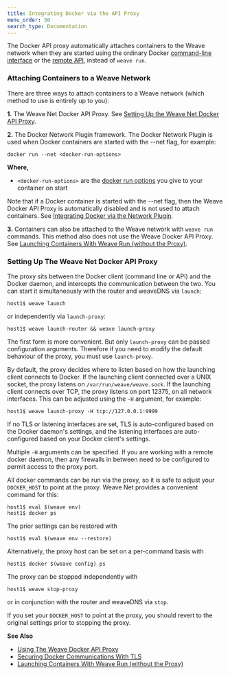 ```yaml
---
title: Integrating Docker via the API Proxy
menu_order: 50
search_type: Documentation
---
```


The Docker API proxy automatically attaches containers to the Weave
network when they are started using the ordinary Docker
[command-line interface](https://docs.docker.com/reference/commandline/cli/)
or the [remote API](https://docs.docker.com/reference/api/docker_remote_api/),
instead of `weave run`.

### <a name="attaching-containers"></a>Attaching Containers to a Weave Network

There are three ways to attach containers to a Weave network (which method to use is 
entirely up to you):

**1.** The Weave Net Docker API Proxy. See [Setting Up the Weave Net Docker API Proxy](#weave-api-proxy).  

**2.**  The Docker Network Plugin framework. The Docker Network Plugin is used when 
Docker containers are started with the --net flag, for example: 

`docker run --net <docker-run-options>`

**Where,** 

 * `<docker-run-options>` are the [docker run options](https://docs.docker.com/engine/reference/run/) 
 you give to your container on start 

Note that if a Docker container is started with the --net flag, then the Weave Docker API Proxy
is automatically disabled and is not used to attach containers. 
See [Integrating Docker via the Network Plugin](/site/plugin.md).

**3.** Containers can also be attached to the Weave network with `weave run` commands. This method also
does not use the Weave Docker API Proxy. 
See [Launching Containers With Weave Run (without the Proxy)](/site/weave-docker-api/launching-without-proxy.md). 

### <a name="weave-api-proxy"></a>Setting Up The Weave Net Docker API Proxy

The proxy sits between the Docker client (command line or API) and the
Docker daemon, and intercepts the communication between the two. You can
start it simultaneously with the router and weaveDNS via `launch`:

    host1$ weave launch

or independently via `launch-proxy`:

    host1$ weave launch-router && weave launch-proxy

The first form is more convenient. But only `launch-proxy` can be passed configuration arguments.
Therefore if you need to modify the default behaviour of the proxy, you must use `launch-proxy`.

By default, the proxy decides where to listen based on how the
launching client connects to Docker. If the launching client connected
over a UNIX socket, the proxy listens on `/var/run/weave/weave.sock`. If
the launching client connects over TCP, the proxy listens on port
12375, on all network interfaces. This can be adjusted using the `-H`
argument, for example:

    host1$ weave launch-proxy -H tcp://127.0.0.1:9999

If no TLS or listening interfaces are set, TLS is auto-configured
based on the Docker daemon's settings, and the listening interfaces are
auto-configured based on your Docker client's settings.

Multiple `-H` arguments can be specified. If you are working with a
remote docker daemon, then any firewalls in between need to be
configured to permit access to the proxy port.

All docker commands can be run via the proxy, so it is safe to adjust
your `DOCKER_HOST` to point at the proxy. Weave Net provides a convenient
command for this:

    host1$ eval $(weave env)
    host1$ docker ps

The prior settings can be restored with

    host1$ eval $(weave env --restore)

Alternatively, the proxy host can be set on a per-command basis with

    host1$ docker $(weave config) ps

The proxy can be stopped independently with

    host1$ weave stop-proxy

or in conjunction with the router and weaveDNS via `stop`.

If you set your `DOCKER_HOST` to point at the proxy, you should revert
to the original settings prior to stopping the proxy.


**See Also**

 * [Using The Weave Docker API Proxy](/site/weave-docker-api/using-proxy.md)
 * [Securing Docker Communications With TLS](/site/weave-docker-api/securing-proxy.md)
 * [Launching Containers With Weave Run (without the Proxy)](/site/weave-docker-api/launching-without-proxy.md)


